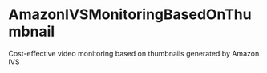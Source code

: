 # AmazonIVSMonitoringBasedOnThumbnail
Cost-effective video monitoring based on thumbnails generated by Amazon IVS
